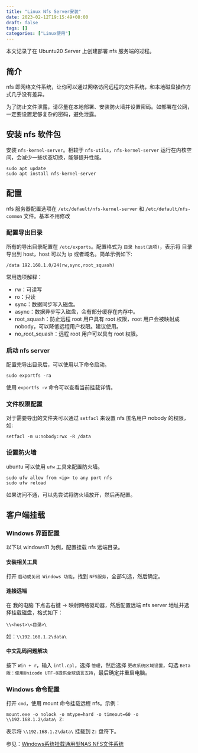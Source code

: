 ```yaml
---
title: "Linux Nfs Server安装"
date: 2023-02-12T19:15:49+08:00
draft: false
tags: []
categories: ["Linux使用"]
---
```


本文记录了在 Ubuntu20 Server 上创建部署 nfs 服务端的过程。

<!--more-->

## 简介

nfs 即网络文件系统，让你可以通过网络访问远程的文件系统，和本地磁盘操作方式几乎没有差异。

为了防止文件泄露，请尽量在本地部署、安装防火墙并设置密码。如部署在公网，一定要设置足够复杂的密码，避免泄露。


## 安装 nfs 软件包

安装 `nfs-kernel-server`。相较于 `nfs-utils`，`nfs-kernel-server` 运行在内核空间，会减少一些状态切换，能够提升性能。
```shell
sudo apt update
sudo apt install nfs-kernel-server
```

## 配置

nfs 服务器配置选项在 `/etc/default/nfs-kernel-server` 和 `/etc/default/nfs-common` 文件。基本不用修改

### 配置导出目录

所有的导出目录配置在 `/etc/exports`。配置格式为 `目录 host(选项)`，表示将 目录 导出到 host，host 可以为 ip 或者域名。简单示例如下:

```plain
/data 192.168.1.0/24(rw,sync,root_squash)
```

常用选项解释：
+ rw：可读写
+ ro：只读
+ sync：数据同步写入磁盘。
+ async：数据异步写入磁盘，会有部分缓存在内存中。
+ root_squash：防止远程 root 用户具有 root 权限，root 用户会被映射成 nobody，可以降低远程用户权限。建议使用。
+ no_root_squash：远程 root 用户可以具有 root 权限。

### 启动 nfs server

配置完导出目录后，可以使用以下命令启动。

```shell
sudo exportfs -ra
```

使用 `exportfs -v` 命令可以查看当前挂载详情。

### 文件权限配置
对于需要导出的文件夹可以通过 `setfacl` 来设置 nfs 匿名用户 nobody 的权限，如:
```shell
setfacl -m u:nobody:rwx -R /data
```

### 设置防火墙

ubuntu 可以使用 `ufw` 工具来配置防火墙。

```shell
sudo ufw allow from <ip> to any port nfs
sudo ufw reload
```
如果访问不通，可以先尝试将防火墙放开，然后再配置。


## 客户端挂载

### Windows 界面配置

以下以 windows11 为例，配置挂载 nfs 远端目录。

#### 安装相关工具

打开 `启动或关闭 Windows 功能`，找到 `NFS服务`，全部勾选，然后确定。


#### 连接远端

在 我的电脑 下点击右键 -> 映射网络驱动器，然后配置远端 nfs server 地址并选择挂载磁盘，格式如下：
```plain
\\<host>\<目录>\
```
如：`\\192.168.1.2\data\`


#### 中文乱码问题解决

按下 `Win + r`，输入 `intl.cpl`，选择 `管理`，然后选择 `更改系统区域设置`，勾选 `Beta版：使用Unicode UTF-8提供全球语言支持`，最后确定并重启电脑。

### Windows 命令配置

打开 `cmd`，使用 mount 命令挂载远程 nfs。示例：
```shell
mount.exe -o nolock -o mtype=hard -o timeout=60 -o  \\192.168.1.2\data\ Z:
```
表示将 `\\192.168.1.2\data\` 挂载到 `Z:`  盘符下。


参见：[Windows系统挂载通用型NAS NFS文件系统](https://help.aliyun.com/document_detail/67165.html)